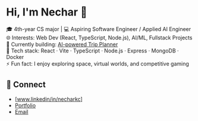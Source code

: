 # Hi, I'm Nechar 👋

🎓 4th-year CS major | 💻 Aspiring Software Engineer / Applied AI Engineer  
🌐 Interests: Web Dev (React, TypeScript, Node.js), AI/ML, Fullstack Projects  
🚀 Currently building: [AI-powered Trip Planner](#)  
📂 Tech stack: React · Vite · TypeScript · Node.js · Express · MongoDB · Docker  
⚡ Fun fact: I enjoy exploring space, virtual worlds, and competitive gaming  

## 🔗 Connect
- [www.linkedin/in/necharkc]  
- [Portfolio](#)  
- [Email](#)
